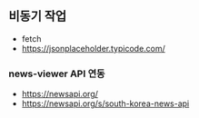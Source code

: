 ## 비동기 작업

- fetch
- https://jsonplaceholder.typicode.com/


### news-viewer API 연동

- https://newsapi.org/
- https://newsapi.org/s/south-korea-news-api
